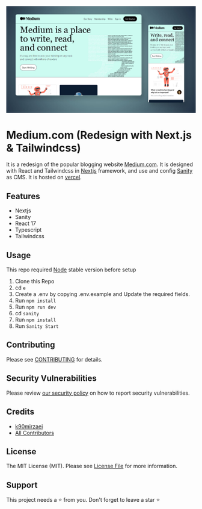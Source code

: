<img src="./assets/medium.jpg" alt="mymedium">

# Medium.com (Redesign with Next.js & Tailwindcss)

It is a redesign of the popular blogging website [Medium.com](https://medium.com). It is designed with React and Tailwindcss in [Nextjs](https://nextjs.org/) framework, and use and config [Sanity](https://www.sanity.io/) as CMS. It is hosted on [vercel](https://medium-clone-blond.vercel.app/).


## Features
* Nextjs
* Sanity
* React 17
* Typescript
* Tailwindcss


## Usage
This repo required [Node](https://nodejs.org/en/) stable version     before setup
1. Clone this Repo
2. cd `e`
3. Create a .env by copying .env.example and Update the required fields.
4. Run `npm install`
5. Run `npm run dev`
6. cd `sanity` 
7. Run `npm install`
8. Run `Sanity Start`

## Contributing

Please see [CONTRIBUTING](.github/CONTRIBUTING.md) for details.

## Security Vulnerabilities

Please review [our security policy](../../security/policy) on how to report security vulnerabilities.

## Credits

-   [k90mirzaei](https://github.com/k90mirzaei)
-   [All Contributors](../../contributors)

## License

The MIT License (MIT). Please see [License File](LICENSE.md) for more information.

## Support

This project needs a ⭐️ from you. Don't forget to leave a star ⭐️
